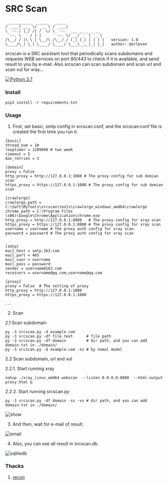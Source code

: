 # SRC Scan

```
 ___________  _____   _____                 
/  ___| ___ \/  __ \ /  ___|                
\ `--.| |_/ /| /  \/ \ `--.  ___ __ _ _ __  
 `--. \    / | |      `--. \/ __/ _` | '_ \ 
/\__/ / |\ \ | \__/\ /\__/ / (_| (_| | | | |   version: 1.0
\____/\_| \_| \____/ \____/ \___\__,_|_| |_|   author: @orleven                                                                      
```

srcscan is a SRC assistant tool that periodically scans subdomains and requests WEB services on port 80/443 to check if it is available, and send result to you by e-mail.
Also srcscan can scan subdomain and scan url and scan vul for xray...

[![Python 3.7](https://img.shields.io/badge/python-3.7-yellow.svg)](https://www.python.org/)


### Install

```
pip3 install -r requirements.txt
```

### Usage

1. First, set basic, smtp config in srcscan.conf, and the srcscan.conf file is created the first time you run it.

```
[basic]
thread_num = 10
looptimer = 1209600 # two week
timeout = 5
max_retries = 3

[domain]
proxy = False
http_proxy = http://127.0.0.1:1080 # The proxy config for sub domian scan 
https_proxy = https://127.0.0.1:1080 # The proxy config for sub domian scan 

[crawlergo]
crawlergo_path = C:\Soft\MyTools\srcscan\tools\crawlergo_windows_amd64\crawlergo
chrome_path = C:\Program Files (x86)\Google\Chrome\Application\chrome.exe
http_proxy = http://127.0.0.1:8080   # The proxy config for xray scan 
https_proxy = https://127.0.0.1:8080 # The proxy config for xray scan 
username = username # The proxy auth config for xray scan
password = password # The proxy auth config for xray scan


[smtp]
mail_host = smtp.163.com
mail_port = 465
mail_user = username
mail_pass = password
sender = username@163.com
receivers = username@qq.com,username@qq.com

[proxy]
proxy = False  # The setting of proxy
http_proxy = http://127.0.0.1:1080
https_proxy = https://127.0.0.1:1080

...
```

2. Scan 

2.1 Scan subdomain

```
py -3 srcscan.py -d example.com
py -3 srcscan.py -df file.text      # file path
py -3 srcscan.py -df domain         # dir path, and you can add domain.txt in ./domain/
py -3 srcscan.py -d example.com -ss # by nomal model
```

2.2 Scan subdomain, url and vul 

2.2.1. Start running xray

```ssh
nohup ./xray_linux_amd64 webscan  --listen 0.0.0.0:8000  --html-output proxy.html & 
```

2.2.2. Start running srcscan.py

```
py -3 srcscan.py -df domain -ss -vs # dir path, and you can add domain.txt in ./domain/
```

![show](https://raw.githubusercontent.com/orleven/srcscan/master/show/show.png)

3. And then, wait for e-mail of result.

![email](https://raw.githubusercontent.com/orleven/srcscan/master/show/email.png)

4. Also, you can see all result in srcscan.db.

![sqlitedb](https://raw.githubusercontent.com/orleven/srcscan/master/show/sqlitedb.png)

### Thacks

1. [recon](https://github.com/t0w4r/recon)